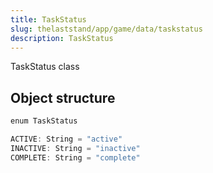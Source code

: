 ```yaml
---
title: TaskStatus
slug: thelaststand/app/game/data/taskstatus
description: TaskStatus
---
```


TaskStatus class

## Object structure

```scala
enum TaskStatus

ACTIVE: String = "active"
INACTIVE: String = "inactive"
COMPLETE: String = "complete"

```
